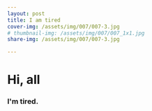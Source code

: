```yaml
---
layout: post
title: I am tired
cover-img: /assets/img/007/007-3.jpg
# thumbnail-img: /assets/img/007/007_1x1.jpg
share-img: /assets/img/007/007-3.jpg

---
```


# Hi, all

### I'm tired.